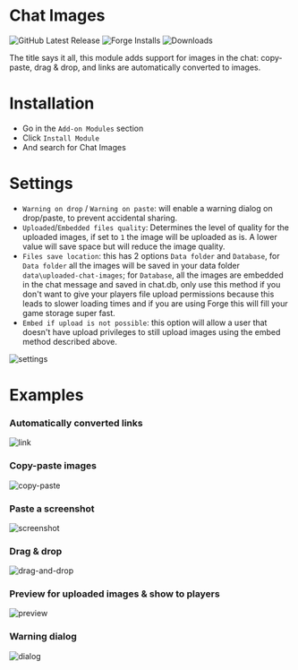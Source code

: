 # Chat Images
![GitHub Latest Release](https://img.shields.io/github/release/bmarian/chat-images?style=for-the-badge)
![Forge Installs](https://img.shields.io/badge/dynamic/json?label=Forge%20Installs&query=package.installs&suffix=%25&url=https%3A%2F%2Fforge-vtt.com%2Fapi%2Fbazaar%2Fpackage%2Fchat-images&colorB=4aa94a&style=for-the-badge)
![Downloads](https://img.shields.io/github/downloads/bmarian/chat-images/total?style=for-the-badge)

The title says it all, this module adds support for images in the chat: copy-paste, drag & drop, and links are automatically converted to images.

# Installation
- Go in the `Add-on Modules` section
- Click `Install Module`
- And search for Chat Images

# Settings
 - `Warning on drop` / `Warning on paste`: will enable a warning dialog on drop/paste, to prevent accidental sharing.
 - `Uploaded`/`Embedded files quality`: Determines the level of quality for the uploaded images, if set to `1` the image will be uploaded as is. A lower value will save space but will reduce the image quality.
 - `Files save location`: this has 2 options `Data folder` and `Database`, for `Data folder` all the images will be saved in your data folder `data\uploaded-chat-images`; for `Database`, all the images are embedded in the chat message and saved in chat.db, only use this method if you don't want to give your players file upload permissions because this leads to slower loading times and if you are using Forge this will fill your game storage super fast.
 - `Embed if upload is not possible`: this option will allow a user that doesn't have upload privileges to still upload images using the embed method described above.

![settings](https://i.imgur.com/YG3VKPR.png)

# Examples
### Automatically converted links
![link](https://i.imgur.com/2g1lhod.gif)

### Copy-paste images
![copy-paste](https://i.imgur.com/iTRWPSS.gif)

### Paste a screenshot
![screenshot](https://i.imgur.com/psfNXnY.gif)

### Drag & drop
![drag-and-drop](https://i.imgur.com/1DFAjQl.gif)

### Preview for uploaded images & show to players
![preview](https://i.imgur.com/eT7vaY7.gif)

### Warning dialog
![dialog](https://i.imgur.com/bTV4rnl.gif)
